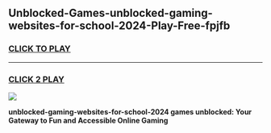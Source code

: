 
## Unblocked-Games-unblocked-gaming-websites-for-school-2024-Play-Free-fpjfb
<h3>
<a href="https://premium76.site?title=unblocked-gaming-websites-for-school-2024&ref=23A">CLICK TO PLAY</a></h3>
<hr>

<h3>
<a href="https://premium76.site?title=unblocked-gaming-websites-for-school-2024&ref=23A">CLICK 2 PLAY</a>
  
</h3>

<a href="https://premium76.site?title=unblocked-gaming-websites-for-school-2024&ref=23A"><img src="https://clearcache.store/games.png"></a>


**unblocked-gaming-websites-for-school-2024 games unblocked: Your Gateway to Fun and Accessible Online Gaming**
